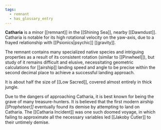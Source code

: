 ```yaml
---
tags:
  - remnant
  - has_glossary_entry
---
```


**Catharia** is a minor [[remnant]] in the [[Shining Sea]], nearby [[Dawndust]]. Catharia is notable for its high rotational velocity on the yaw-axis, due to a frayed relationship with [[Psionics|psychic]] [[gravity]].

The remnant contains many specialized native species and intriguing properties as a result of its consistent rotation (similar to [[Pinwheel]]), but study of it remains difficult and elusive, necessitating geometric calculations for [[airship]] landing speed and angle to be precise within the second decimal place to achieve a successful landing approach.

It is about half the size of [[Low Sacred]], covered almost entirely in thick jungle.

Due to the dangers of approaching Catharia, it is best known for being the grave of many treasure-hunters. It is believed that the first modern airship *[[Propheteer]]* eventually found its demise by attempting to land on Catharia. The [[Catharia Incident]] was one such doomed voyage, in which failing to approximate all the necessary variables led [[Jakoby Cutler]] to their untimely demise.

